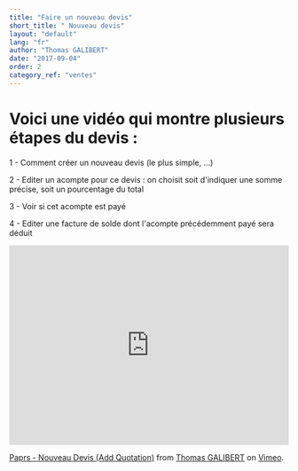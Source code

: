 ```yaml
---
title: "Faire un nouveau devis"
short_title: " Nouveau devis"
layout: "default"
lang: "fr"
author: "Thomas GALIBERT"
date: "2017-09-04"
order: 2
category_ref: "ventes"
---
```


<h1>Voici une vidéo qui montre plusieurs étapes du devis : </h1>

1 - Comment créer un nouveau devis (le plus simple, ...)

2 - Editer un acompte pour ce devis : on choisit soit d'indiquer une somme précise, soit un pourcentage du total

3 - Voir si cet acompte est payé

4 - Editer une facture de solde dont l'acompte précédemment payé sera déduit

<iframe src="https://player.vimeo.com/video/232460216" width="100%" height="360" frameborder="0" webkitallowfullscreen mozallowfullscreen allowfullscreen></iframe>
<p><a href="https://vimeo.com/232343348">Paprs - Nouveau Devis (Add Quotation)</a> from <a href="https://vimeo.com/user38622249">Thomas GALIBERT</a> on <a href="https://vimeo.com">Vimeo</a>.</p>
